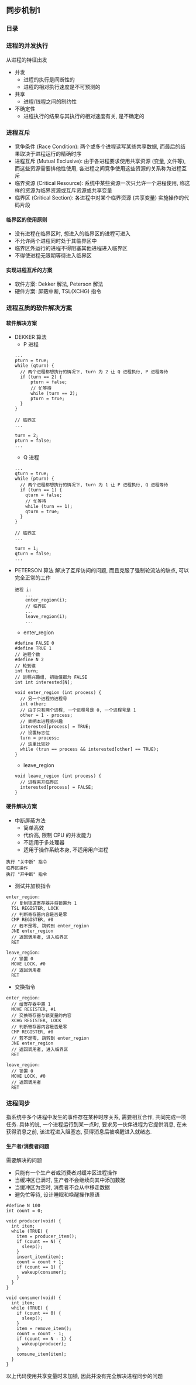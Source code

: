 ## 同步机制1
### 目录

### 进程的并发执行
从进程的特征出发
- 并发
  - 进程的执行是间断性的
  - 进程的相对执行速度是不可预测的
- 共享
  - 进程/线程之间的制约性
- 不确定性
  - 进程执行的结果与其执行的相对速度有关, 是不确定的

### 进程互斥
- 竞争条件 (Race Condition): 两个或多个进程读写某些共享数据, 而最后的结果取决于进程运行的精确时序
- 进程互斥 (Mutual Exclusive): 由于各进程要求使用共享资源 (变量, 文件等), 而这些资源需要排他性使用, 各进程之间竞争使用这些资源的关系称为进程互斥
- 临界资源 (Critical Resource): 系统中某些资源一次只允许一个进程使用, 称这样的资源为临界资源或互斥资源或共享变量
- 临界区 (Critical Section): 各进程中对某个临界资源 (共享变量) 实施操作的代码片段
#### 临界区的使用原则
- 没有进程在临界区时, 想进入的临界区的进程可进入
- 不允许两个进程同时处于其临界区中
- 临界区外运行的进程不得阻塞其他进程进入临界区
- 不得使进程无限期等待进入临界区
#### 实现进程互斥的方案
- 软件方案: Dekker 解法, Peterson 解法
- 硬件方案: 屏蔽中断, TSL(XCHG) 指令

### 进程互质的软件解决方案
#### 软件解决方案
- DEKKER 算法
  - P 进程
  ```
  ...
  pturn = true;
  while (qturn) {
    // 两个进程都想执行的情况下, turn 为 2 让 Q 进程执行, P 进程等待
    if (turn == 2) {
        pturn = false;
        // 忙等待
        while (turn == 2);
        pturn = true;
    }
  }

  // 临界区
  ...

  turn = 2;
  pturn = false;
  ...
  ```
  - Q 进程
  ```
  ...
  qturn = true;
  while (pturn) {
    // 两个进程都想执行的情况下, turn 为 1 让 P 进程执行, Q 进程等待
    if (turn == 1) {
      qturn = false;
      // 忙等待
      while (turn == 1);
      qturn = true;
    }
  }

  // 临界区
  ...

  turn = 1;
  qturn = false;
  ...
  ```
- PETERSON 算法
解决了互斥访问的问题, 而且克服了强制轮流法的缺点, 可以完全正常的工作
  ```
  进程 i:
      ...
      enter_region(i);
      // 临界区
      ...
      leave_region(i);
      ...
  ```
  - enter_region
  ```
  #define FALSE 0
  #define TRUE 1
  // 进程个数
  #define N 2
  // 轮到谁
  int turn;
  // 进程兴趣组, 初始值都为 FALSE
  int int interested[N];

  void enter_region (int process) {
    // 另一个进程的进程号
    int other;
    // 由于只有两个进程, 一个进程号是 0, 一个进程号是 1
    other = 1 - process;
    // 表明本进程感兴趣
    interested[process] = TRUE;
    // 设置标志位
    turn = process;
    // 这里比较妙
    while (trun == process && interested[other] == TRUE);
  }
  ```
  - leave_region
  ```
  void leave_region (int process) {
    // 进程离开临界区
    interested[process] = FALSE;
  }
  ```
#### 硬件解决方案
- 中断屏蔽方法
  - 简单高效
  - 代价高, 限制 CPU 的并发能力
  - 不适用于多处理器
  - 适用于操作系统本身, 不适用用户进程
```
执行 "关中断" 指令
临界区操作
执行 "开中断" 指令
```
- 测试并加锁指令
```
enter_region:
  // 复制锁道寄存器并将锁置为 1
  TSL REGISTER, LOCK
  // 判断寄存器内容是否是零
  CMP REGISTER, #0
  // 若不是零, 跳转到 enter_region
  JNE enter_region
  // 返回调用者, 进入临界区
  RET

leave_region:
  // 锁置 0
  MOVE LOCK, #0
  // 返回调用者
  RET
```
- 交换指令
```
enter_region:
  // 给寄存器中置 1
  MOVE REGISTER, #1
  // 交换寄存器与锁变量的内容
  XCHG REGISTER, LOCK
  // 判断寄存器内容是否是零
  CMP REGISTER, #0
  // 若不是零, 跳转到 enter_region
  JNE enter_region
  // 返回调用者, 进入临界区
  RET

leave_region:
  // 锁置 0
  MOVE LOCK, #0
  // 返回调用者
  RET
```

### 进程同步
指系统中多个进程中发生的事件存在某种时序关系, 需要相互合作, 共同完成一项任务. 具体的说, 一个进程运行到某一点时, 要求另一伙伴进程为它提供消息, 在未获得消息之前, 该进程进入阻塞态, 获得消息后被唤醒进入就绪态.
#### 生产者/消费者问题
需要解决的问题
- 只能有一个生产者或消费者对缓冲区进程操作
- 当缓冲区已满时, 生产者不会继续向其中添加数据
- 当缓冲区为空时, 消费者不会从中移走数据
- 避免忙等待, 设计睡眠和唤醒操作原语
```
#define N 100
int count = 0;

void producer(void) {
  int item;
  while (TRUE) {
    item = producer_item();
    if (count == N) {
      sleep();
    }
    insert_item(item);
    count = count + 1;
    if (count == 1) {
      wakeup(consumer);
    }
  }
}

void consumer(void) {
  int item;
  while (TRUE) {
    if (count == 0) {
      sleep();
    }
    item = remove_item();
    count = count - 1;
    if (count == N - 1) {
      wakeup(producer);
    }
    comsume_item(item);
  }
}
```
以上代码使用共享变量时未加锁, 因此并没有完全解决进程同步的问题
